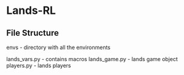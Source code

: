 # Lands-RL

## File Structure
  envs - directory with all the environments

  lands_vars.py - contains macros
  lands_game.py - lands game object
  players.py - lands players